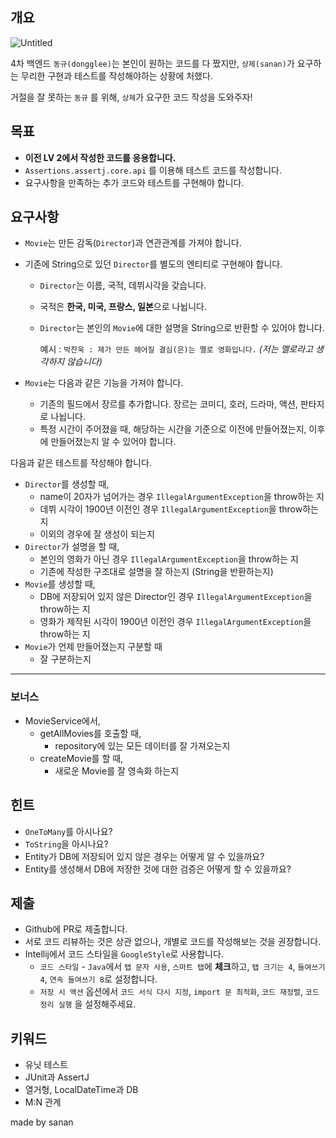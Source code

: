 ## 개요

![Untitled](https://github.com/42cabi/on-boarding/assets/105692206/63818cbe-2be4-4b60-a73a-c59315b7e5c9)


4차 백엔드 `동규(dongglee)`는 본인이 원하는 코드를 다 짰지만, `상제(sanan)`가 요구하는 무리한 구현과 테스트를 작성해야하는 상황에 처했다.

거절을 잘 못하는 `동규` 를 위해,  `상제`가 요구한 코드 작성을 도와주자!

## 목표

- **이전 LV 2에서 작성한 코드를 응용합니다.**
- `Assertions.assertj.core.api` 를 이용해 테스트 코드를 작성합니다.
- 요구사항을 만족하는 추가 코드와 테스트를 구현해야 합니다.

## 요구사항

- `Movie`는 만든 감독(`Director`)과 연관관계를 가져야 합니다.
- 기존에 String으로 있던 `Director`를 별도의 엔티티로 구현해야 합니다.
    - `Director`는 이름, 국적, 데뷔시각을 갖습니다.
    - 국적은 **한국, 미국, 프랑스, 일본**으로 나뉩니다.
    - `Director`는 본인의 `Movie`에 대한 설명을 String으로 반환할 수 있어야 합니다.
        
        예시 : `박찬욱 : 제가 만든 헤어질 결심(은)는 멜로 영화입니다.` *(저는 멜로라고 생각하지 않습니다)*
        
- `Movie`는 다음과 같은 기능을 가져야 합니다.
    - 기존의 필드에서 장르를 추가합니다. 장르는 코미디, 호러, 드라마, 액션, 판타지로 나뉩니다.
    - 특정 시간이 주어졌을 때, 해당하는 시간을 기준으로 이전에 만들어졌는지, 이후에 만들어졌는지 알 수 있어야 합니다.
    

다음과 같은 테스트를 작성해야 합니다.

- `Director`를 생성할 때,
    - name이 20자가 넘어가는 경우 `IllegalArgumentException`을 throw하는 지
    - 데뷔 시각이 1900년 이전인 경우 `IllegalArgumentException`을 throw하는 지
    - 이외의 경우에 잘 생성이 되는지
- `Director`가 설명을 할 때,
    - 본인의 영화가 아닌 경우 `IllegalArgumentException`을 throw하는 지
    - 기존에 작성한 구조대로 설명을 잘 하는지 (String을 반환하는지)
- `Movie`를 생성할 때,
    - DB에 저장되어 있지 않은 Director인 경우 `IllegalArgumentException`을 throw하는 지
    - 영화가 제작된 시각이 1900년 이전인 경우 `IllegalArgumentException`을 throw하는 지
- `Movie`가 언제 만들어졌는지 구분할 때
    - 잘 구분하는지

---

### 보너스

- MovieService에서,
    - getAllMovies를 호출할 때,
        - repository에 있는 모든 데이터를 잘 가져오는지
    - createMovie를 할 때,
        - 새로운 Movie를 잘 영속화 하는지

## 힌트

- `OneToMany`를 아시나요?
- `ToString`을 아시나요?
- Entity가 DB에 저장되어 있지 않은 경우는 어떻게 알 수 있을까요?
- Entity를 생성해서 DB에 저장한 것에 대한 검증은 어떻게 할 수 있을까요?

## 제출

- Github에 PR로 제출합니다.
- 서로 코드 리뷰하는 것은 상관 없으나, 개별로 코드를 작성해보는 것을 권장합니다.
- Intellij에서 코드 스타일을 `GoogleStyle`로 사용합니다.
    - `코드 스타일` - `Java`에서 `탭 문자 사용`, `스마트 탭`에 **체크**하고, `탭 크기는 4`, `들여쓰기 4`, `연속 들여쓰기 8`로 설정합니다.
    - `저장 시 액션` 옵션에서 `코드 서식 다시 지정`, `import 문 최적화`, `코드 재정렬`, `코드 정리 실행` 을 설정해주세요.

## 키워드

- 유닛 테스트
- JUnit과 AssertJ
- 열거형, LocalDateTime과 DB
- M:N 관계

made by sanan
